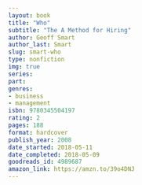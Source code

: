 ```yaml
---
layout: book
title: "Who"
subtitle: "The A Method for Hiring"
author: Geoff Smart
author_last: Smart
slug: smart-who
type: nonfiction
img: true
series: 
part: 
genres:
- business
- management
isbn: 9780345504197
rating: 2
pages: 188
format: hardcover
publish_year: 2008
date_started: 2018-05-11
date_completed: 2018-05-09
goodreads_id: 4989687
amazon_link: https://amzn.to/39o4DNJ
---
```

